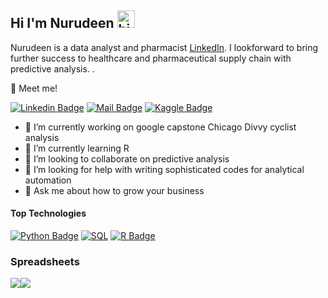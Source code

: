 
## Hi I'm Nurudeen <img src="https://user-images.githubusercontent.com/1303154/88677602-1635ba80-d120-11ea-84d8-d263ba5fc3c0.gif" width="28px" height="28px" alt="hi">

Nurudeen is a data analyst and pharmacist [LinkedIn](http://www.linkedin.com/in/nurudeenabdulsalaam). I lookforward to bring further success to healthcare and pharmaceutical supply chain with predictive analysis. .

:gem: Meet me!

[![Linkedin Badge](https://img.shields.io/badge/-Nurudeen-0077B5?style=flat&labelColor=0e76a8&logo=linkedin&logoColor=white)](https://github.com/nurudeenabdulsalaam/)
[![Mail Badge](https://img.shields.io/badge/-olaitansalaam-c0392b?style=flat&labelColor=c0392b&logo=gmail&logoColor=white)](mailto:olaitansalaam2012@gmail.com)
[![Kaggle Badge](https://img.shields.io/badge/-Nurudeen-0e76a8?style=flat&labelColor=0e76a8&logo=dev.to&logoColor=white)](https://www.kaggle.com/nurudeenabdulsalaam/)



<!-- TODO: Add last video link -->

- 🔭 I’m currently working on google capstone Chicago Divvy cyclist analysis
- 🌱 I’m currently learning R 
- 👯 I’m looking to collaborate on predictive analysis
- 🤔 I’m looking for help with writing sophisticated codes for analytical automation
- 💬 Ask me about how to grow your business

#### Top Technologies

<!-- TODO: Make technologies links takes you to repositories -->

[![Python Badge](https://img.shields.io/badge/Python-3776AB?style=for-the-badge&labelColor=black&logo=python&logoColor=white)](#)
[![SQL](https://img.shields.io/badge/-BigQuery-F0DB4F?style=for-the-badge&labelColor=red&logo=mysql&logoColor=F0DB4F)](#)
[![R Badge](https://img.shields.io/badge/-R-007acc?style=for-the-badge&labelColor=purple&logo=R&logoColor=007acc)](#)



### Spreadsheets 
<img src="https://img.icons8.com/color/48/000000/ms-excel.png"/><img src="https://img.icons8.com/color/48/000000/google-sheets.png"/>
